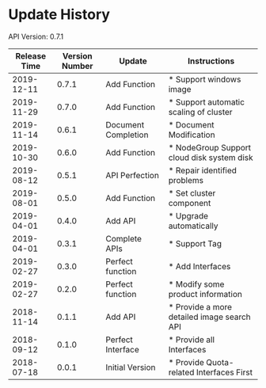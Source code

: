 # Update History

API Version: 0.7.1

|Release Time|Version Number|Update|Instructions|
|---|---|---|---|
|2019-12-11|0.7.1|Add Function| * Support windows image|
|2019-11-29|0.7.0|Add Function|* Support automatic scaling of cluster|
|2019-11-14|0.6.1|Document Completion|* Document Modification|
|2019-10-30|0.6.0|Add Function|* NodeGroup Support cloud disk system disk|
|2019-08-12|0.5.1|API Perfection|* Repair identified problems|
|2019-08-01|0.5.0|Add Function |* Set cluster component|
|2019-04-01|0.4.0|Add API|* Upgrade automatically|
|2019-04-01|0.3.1|Complete APIs|* Support Tag|
|2019-02-27|0.3.0|Perfect function|* Add Interfaces|
|2019-02-27|0.2.0|Perfect function|* Modify some product information|
|2018-11-14|0.1.1|Add API|* Provide a more detailed image search API|
|2018-09-12|0.1.0|Perfect Interface|* Provide all Interfaces|
|2018-07-18|0.0.1|Initial Version|* Provide Quota-related Interfaces First|